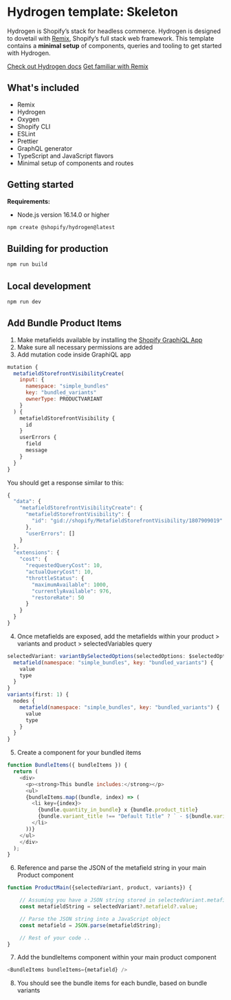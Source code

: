 # Hydrogen template: Skeleton

Hydrogen is Shopify’s stack for headless commerce. Hydrogen is designed to dovetail with [Remix](https://remix.run/), Shopify’s full stack web framework. This template contains a **minimal setup** of components, queries and tooling to get started with Hydrogen.

[Check out Hydrogen docs](https://shopify.dev/custom-storefronts/hydrogen)
[Get familiar with Remix](https://remix.run/docs/en/v1)

## What's included

- Remix
- Hydrogen
- Oxygen
- Shopify CLI
- ESLint
- Prettier
- GraphQL generator
- TypeScript and JavaScript flavors
- Minimal setup of components and routes

## Getting started

**Requirements:**

- Node.js version 16.14.0 or higher

```bash
npm create @shopify/hydrogen@latest
```

## Building for production

```bash
npm run build
```

## Local development

```bash
npm run dev
```

## Add Bundle Product Items
1. Make metafields available by installing the [Shopify GraphiQL App](https://shopify-graphiql-app.shopifycloud.com/login)
2. Make sure all necessary permissions are added
3. Add mutation code inside GraphiQL app

```javascript
mutation {
  metafieldStorefrontVisibilityCreate(
    input: {
      namespace: "simple_bundles"
      key: "bundled_variants"
      ownerType: PRODUCTVARIANT
    }
  ) {
    metafieldStorefrontVisibility {
      id
    }
    userErrors {
      field
      message
    }
  }
}
```
You should get a response similar to this:

```javascript
{
  "data": {
    "metafieldStorefrontVisibilityCreate": {
      "metafieldStorefrontVisibility": {
        "id": "gid://shopify/MetafieldStorefrontVisibility/1807909019"
      },
      "userErrors": []
    }
  },
  "extensions": {
    "cost": {
      "requestedQueryCost": 10,
      "actualQueryCost": 10,
      "throttleStatus": {
        "maximumAvailable": 1000,
        "currentlyAvailable": 976,
        "restoreRate": 50
      }
    }
  }
}
```

4. Once metafields are exposed, add the metafields within your product > variants and product > selectedVariables query

```javascript
selectedVariant: variantBySelectedOptions(selectedOptions: $selectedOptions) {
  metafield(namespace: "simple_bundles", key: "bundled_variants") {
    value
    type
  }
}
variants(first: 1) {
  nodes {
    metafield(namespace: "simple_bundles", key: "bundled_variants") {
      value
      type
    }
  }
}
```

5. Create a component for your bundled items

```javascript
function BundleItems({ bundleItems }) {
  return (
    <div>
      <p><strong>This bundle includes:</strong></p>
      <ul>
      {bundleItems.map((bundle, index) => (
        <li key={index}>
          {bundle.quantity_in_bundle} x {bundle.product_title}
          {bundle.variant_title !== "Default Title" ? ` - ${bundle.variant_title}` : ''}
        </li>
      ))}
    </ul>
    </div>
  );
}
```

6. Reference and parse the JSON of the metafield string in your main Product component

```javascript
function ProductMain({selectedVariant, product, variants}) {

	// Assuming you have a JSON string stored in selectedVariant.metafield.value
	const metafieldString = selectedVariant?.metafield?.value;

	// Parse the JSON string into a JavaScript object
	const metafield = JSON.parse(metafieldString);

	// Rest of your code ..
}
```

7. Add the bundleItems component within your main product component

```javascript
<BundleItems bundleItems={metafield} />
```

8. You should see the bundle items for each bundle, based on bundle variants